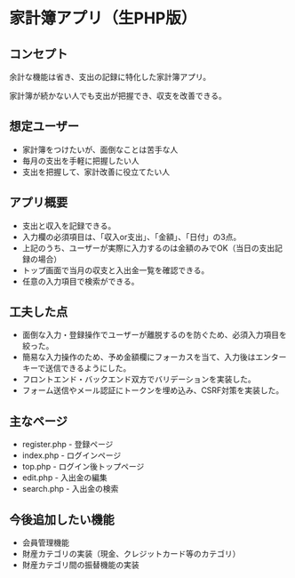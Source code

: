 # 家計簿アプリ（生PHP版）

## コンセプト

余計な機能は省き、支出の記録に特化した家計簿アプリ。

家計簿が続かない人でも支出が把握でき、収支を改善できる。

## 想定ユーザー
- 家計簿をつけたいが、面倒なことは苦手な人
- 毎月の支出を手軽に把握したい人
- 支出を把握して、家計改善に役立てたい人 

## アプリ概要
- 支出と収入を記録できる。
- 入力欄の必須項目は、「収入or支出」、「金額」、「日付」の3点。
- 上記のうち、ユーザーが実際に入力するのは金額のみでOK（当日の支出記録の場合）
- トップ画面で当月の収支と入出金一覧を確認できる。
- 任意の入力項目で検索ができる。

## 工夫した点
- 面倒な入力・登録操作でユーザーが離脱するのを防ぐため、必須入力項目を絞った。
- 簡易な入力操作のため、予め金額欄にフォーカスを当て、入力後はエンターキーで送信できるようにした。
- フロントエンド・バックエンド双方でバリデーションを実装した。
- フォーム送信やメール認証にトークンを埋め込み、CSRF対策を実装した。

## 主なページ
- register.php - 登録ページ
- index.php - ログインページ
- top.php - ログイン後トップページ
- edit.php - 入出金の編集
- search.php - 入出金の検索

## 今後追加したい機能
- 会員管理機能
- 財産カテゴリの実装（現金、クレジットカード等のカテゴリ）
- 財産カテゴリ間の振替機能の実装

